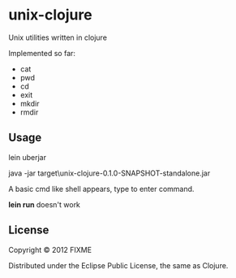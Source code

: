 # unix-clojure

Unix utilities written in clojure

Implemented so far:
 - cat
 - pwd
 - cd
 - exit
 - mkdir
 - rmdir

## Usage

lein uberjar

java -jar target\unix-clojure-0.1.0-SNAPSHOT-standalone.jar

A basic cmd like shell appears, type to enter command.

**lein run** doesn't work

## License

Copyright © 2012 FIXME

Distributed under the Eclipse Public License, the same as Clojure.
